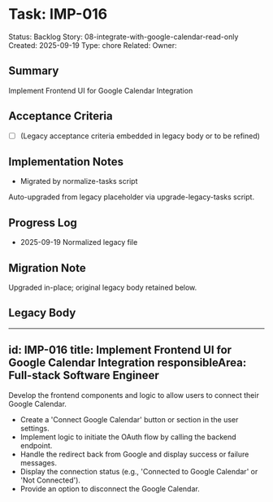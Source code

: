 # Task: IMP-016
Status: Backlog
Story: 08-integrate-with-google-calendar-read-only
Created: 2025-09-19
Type: chore
Related:
Owner:

## Summary
Implement Frontend UI for Google Calendar Integration

## Acceptance Criteria
- [ ] (Legacy acceptance criteria embedded in legacy body or to be refined)

## Implementation Notes
- Migrated by normalize-tasks script

Auto-upgraded from legacy placeholder via upgrade-legacy-tasks script.

## Progress Log
- 2025-09-19 Normalized legacy file

## Migration Note
Upgraded in-place; original legacy body retained below.

## Legacy Body
---
id: IMP-016
title: Implement Frontend UI for Google Calendar Integration
responsibleArea: Full-stack Software Engineer
---
Develop the frontend components and logic to allow users to connect their Google Calendar.
*   Create a 'Connect Google Calendar' button or section in the user settings.
*   Implement logic to initiate the OAuth flow by calling the backend endpoint.
*   Handle the redirect back from Google and display success or failure messages.
*   Display the connection status (e.g., 'Connected to Google Calendar' or 'Not Connected').
*   Provide an option to disconnect the Google Calendar.
